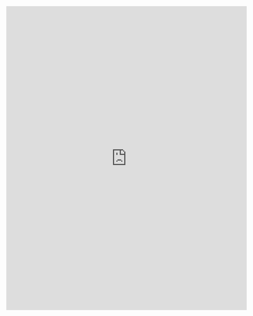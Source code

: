 <iframe src="https://docs.google.com/forms/d/e/1FAIpQLSfnhA4dHcs_q6szqTGB11j8_eFWreoHLdnd0Fp5vi2O8Cc3aw/viewform?embedded=true" width="640" height="811" frameborder="0" marginheight="0" marginwidth="0">Загрузка…</iframe>
